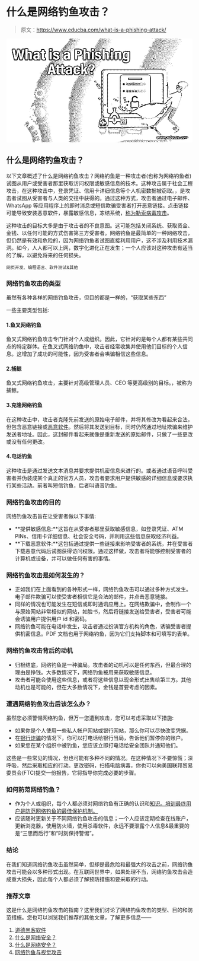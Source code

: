 # 什么是网络钓鱼攻击？

> 原文：<https://www.educba.com/what-is-a-phishing-attack/>

![What is a Phishing Attack?](img/4184a7cd44ef2edce3d9e1bf2ed2035e.png)



## 什么是网络钓鱼攻击？

以下文章概述了什么是网络钓鱼攻击？网络钓鱼是一种攻击者(也称为网络钓鱼者)试图从用户或受害者那里获取访问权限或敏感信息的技术。这种攻击属于社会工程攻击，在这种攻击中，登录凭证、信用卡详细信息等个人机密数据被窃取。，是攻击者试图从受害者与人类的交往中获得的。通过这种方式，攻击者通过电子邮件、WhatsApp 等应用程序上的即时消息或短信欺骗受害者打开恶意链接。点击链接可能导致安装恶意软件，暴露敏感信息，冻结系统，[称为勒索病毒攻击](https://www.educba.com/ransomware-attack/)。

这种攻击的目标大多是由于攻击者的不良意图。这可能包括关闭系统、获取资金、金钱、以任何可能的方式伤害第三方受害者。网络钓鱼是最简单的一种网络攻击，但仍然是有效和危险的，因为网络钓鱼者试图直接利用用户，这不涉及利用技术漏洞。如今，人人都可以上网，数字化进化正在发生；一个人应该对这种攻击有适当的了解，以避免将来的任何损失。

<small>网页开发、编程语言、软件测试&其他</small>

### 网络钓鱼攻击的类型

虽然有各种各样的网络钓鱼攻击，但目的都是一样的，“获取某些东西”

一些主要类型包括:

#### 1.鱼叉网络钓鱼

鱼叉式网络钓鱼攻击专门针对个人或组织。因此，它针对的是每个人都有某些共同点的特定群体。在鱼叉式网络钓鱼中，攻击者经常收集并使用他们目标的个人信息。这增加了成功的可能性，因为受害者会哄骗相信这些信息。

#### 2.捕鲸

鱼叉式网络钓鱼攻击，主要针对高级管理人员、CEO 等更高级别的目标。，被称为捕鲸。

#### 3.克隆网络钓鱼

在这种攻击中，攻击者克隆先前发送的原始电子邮件，并将其修改为看起来合法，但包含恶意链接或[恶意软件](https://www.educba.com/what-is-malware/)。然后将其发送到目标，同时仍然通过地址欺骗来维护发送者地址。因此，这封邮件看起来就像是重新发送的原始邮件，只做了一些更改或没有任何更改。

#### 4.电话钓鱼

这种攻击是通过发送文本消息并要求提供机密信息来进行的。或者通过语音呼叫受害者并伪装成某个真正的官方人员，攻击者要求用户提供敏感的详细信息或要求执行某些活动。前者叫短信钓鱼，后者叫语音钓鱼。

### 网络钓鱼攻击的目的

网络钓鱼攻击旨在让受害者做以下事情:

*   **提供敏感信息:**这旨在从受害者那里获取敏感信息，如登录凭证、ATM PINs、信用卡详细信息、社会安全号码，并利用这些信息获取经济利益。
*   **下载恶意软件:**这包括通过提供一些链接来影响受害者的系统，并在受害者下载恶意代码后试图获得访问权限。通过这样做，攻击者将能够控制受害者的计算机或设备，并可以做任何有害的事情。

### 网络钓鱼攻击是如何发生的？

*   正如我们在上面看到的各种形式一样，网络钓鱼攻击可以通过多种方式发生。电子邮件欺骗可以使受害者相信它是合法的邮件，并点击恶意链接。
*   同样的情况也可能发生在短信或即时通讯应用上。在网络欺骗中，会制作一个与原始网站非常相似的网站，如脸书，然后将链接发送给受害者，受害者可能会诱骗用户提供用户 id 和密码。
*   网络钓鱼可能在电话中发生，攻击者通过扮演官方机构的角色，诱骗受害者提供机密信息。PDF 文档也用于网络钓鱼，因为它们支持脚本和可填写的表单。

### 网络钓鱼攻击背后的动机

*   归根结底，网络钓鱼是一种骗局。攻击者的动机可以是任何东西，但最合理的理由是挣钱。大多数情况下，网络钓鱼被用来获取敏感信息。
*   攻击者可能会使用这些信息，或者将这些信息以现金形式出售给第三方。其他动机也是可能的，但在大多数情况下，金钱是首要考虑的因素。

### 遭遇网络钓鱼攻击后该怎么办？

虽然您必须警惕网络钓鱼，但万一您遭到攻击，您可以考虑采取以下措施:

*   如果你是个人使用一些私人帐户网站或银行网站，那么你可以尽快改变凭据。
*   在[银行诈骗](https://www.educba.com/fraud-detection-analytics/)的情况下，你可以打电话给银行当局，告诉他们暂停你的账户。
*   如果您在某个组织中被钓鱼，您应该立即打电话给安全团队并通知他们。

这些是一些常见的情况，但也可能有多种不同的情况。在这种情况下不要惊慌；深呼吸，然后采取相应的行动。更改密码，扫描电脑病毒，你也可以向美国联邦贸易委员会(FTC)提交一份报告，它将指导你完成必要的步骤。

### 如何防范网络钓鱼？

*   作为个人或组织，每个人都必须对网络钓鱼有正确的认识和[知识。培训最终用户是防范网络钓鱼的最佳保护机制。](https://www.educba.com/what-is-phishing/)
*   应该随时更新关于不同网络钓鱼攻击的信息；一个人应该定期检查在线账户，更新浏览器，使用防火墙，使用杀毒软件，永远不要泄露个人信息&最重要的是“三思而后行”和“时刻保持警惕”。

### 结论

在我们知道网络钓鱼攻击虽然简单，但却是最危险和最强大的攻击之前，网络钓鱼攻击可能会以多种形式出现。在互联网世界中，如果处理不当，网络钓鱼攻击会造成重大损失，因此每个人都必须了解预防措施和要采取的行动。

### 推荐文章

这是什么是网络钓鱼攻击的指南？这里我们讨论了网络钓鱼攻击的类型、目的和防范措施。您也可以浏览我们推荐的其他文章，了解更多信息——

1.  [道德黑客软件](https://www.educba.com/ethical-hacking-software/)
2.  [什么是网络安全？](https://www.educba.com/what-is-cyber-security/)
3.  [什么是网络安全？](https://www.educba.com/what-is-network-security/)
4.  [网络钓鱼与视觉攻击](https://www.educba.com/phishing-vs-vishing/)





